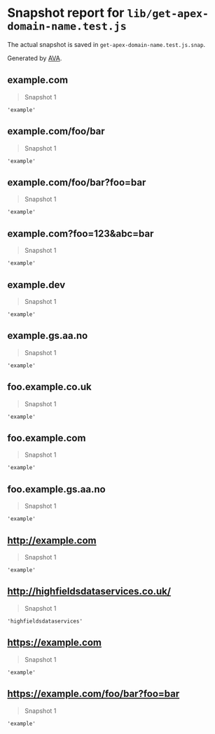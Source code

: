 # Snapshot report for `lib/get-apex-domain-name.test.js`

The actual snapshot is saved in `get-apex-domain-name.test.js.snap`.

Generated by [AVA](https://ava.li).

## example.com

> Snapshot 1

    'example'

## example.com/foo/bar

> Snapshot 1

    'example'

## example.com/foo/bar?foo=bar

> Snapshot 1

    'example'

## example.com?foo=123&abc=bar

> Snapshot 1

    'example'

## example.dev

> Snapshot 1

    'example'

## example.gs.aa.no

> Snapshot 1

    'example'

## foo.example.co.uk

> Snapshot 1

    'example'

## foo.example.com

> Snapshot 1

    'example'

## foo.example.gs.aa.no

> Snapshot 1

    'example'

## http://example.com

> Snapshot 1

    'example'

## http://highfieldsdataservices.co.uk/

> Snapshot 1

    'highfieldsdataservices'

## https://example.com

> Snapshot 1

    'example'

## https://example.com/foo/bar?foo=bar

> Snapshot 1

    'example'
